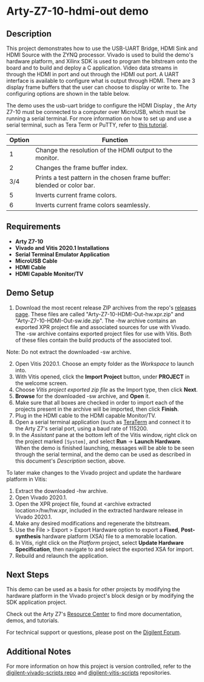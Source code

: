 Arty-Z7-10-hdmi-out demo
====================

Description
-----------

This project demonstrates how to use the USB-UART Bridge, HDMI Sink and HDMI Source with the ZYNQ processor. Vivado is used to build the demo's hardware platform, and Xilinx SDK is used to program the bitstream onto the board and to build and deploy a C application. Video data streams in through the HDMI in port and out through the HDMI out port. A UART interface is available to configure what is output through HDMI.
There are 3 display frame buffers that the user can choose to display or write to. The configuring options are shown in the table below.

The demo uses the usb-uart bridge to configure the HDMI Display , the Arty Z7-10 must be connected to a computer over MicroUSB, which must be running a serial terminal. For more information on how to set up and use a serial terminal, such as Tera Term or PuTTY, refer to [this tutorial](https://reference.digilentinc.com/learn/programmable-logic/tutorials/tera-term).

| Option    | Function                                                                  |
| --------- | ------------------------------------------------------------------------- |
| 1         | Change the resolution of the HDMI output to the monitor.                  |
| 2         | Changes the frame buffer index.                                           |
| 3/4       | Prints a test pattern in the chosen frame buffer: blended or color bar.   |
| 5         | Inverts current frame colors.                                             |
| 6         | Inverts current frame colors seamlessly.                                  |




Requirements
------------
* **Arty Z7-10**
* **Vivado and Vitis 2020.1 Installations**
* **Serial Terminal Emulator Application**
* **MicroUSB Cable**
* **HDMI Cable**
* **HDMI Capable Monitor/TV**

Demo Setup
----------

1. Download the most recent release ZIP archives from the repo's [releases page](https://github.com/Digilent/Arty-Z7-10-HDMI-Out/releases). These files are called "Arty-Z7-10-HDMI-Out-hw.xpr.zip" and "Arty-Z7-10-HDMI-Out-sw.ide.zip". The -hw archive contains an exported XPR project file and associated sources for use with Vivado. The -sw archive contains exported project files for use with Vitis. Both of these files contain the build products of the associated tool.

  Note: Do not extract the downloaded -sw archive.
  
2. Open Vitis 2020.1. Choose an empty folder as the *Workspace* to launch into.
3. With Vitis opened, click the **Import Project** button, under **PROJECT** in the welcome screen.
4. Choose *Vitis project exported zip file* as the Import type, then click **Next**.
5. **Browse** for the downloaded -sw archive, and **Open** it.
6. Make sure that all boxes are checked in order to import each of the projects present in the archive will be imported, then click **Finish**.
7. Plug in the HDMI cable to the HDMI capable Monitor/TV.
8. Open a serial terminal application (such as [TeraTerm](https://ttssh2.osdn.jp/index.html.en) and connect it to the Arty Z7's serial port, using a baud rate of 115200.
9. In the *Assistant* pane at the bottom left of the Vitis window, right click on the project marked `[System]`, and select **Run** -> **Launch Hardware**. When the demo is finished launching, messages will be able to be seen through the serial terminal, and the demo can be used as described in this document's *Description* section, above.

To later make changes to the Vivado project and update the hardware platform in Vitis:

1. Extract the downloaded -hw archive.
2. Open Vivado 2020.1.
3. Open the XPR project file, found at \<archive extracted location\>/hw/hw.xpr, included in the extracted hardware release in Vivado 2020.1.
4. Make any desired modifications and regenerate the bitstream.
5. Use the File > Export > Export Hardware option to export a **Fixed**, **Post-synthesis** hardware platform (XSA) file to a memorable location.
6. In Vitis, right click on the *Platform* project, select **Update Hardware Specification**, then navigate to and select the exported XSA for import.
7. Rebuild and relaunch the application.

Next Steps
----------
This demo can be used as a basis for other projects by modifying the hardware platform in the Vivado project's block design or by modifying the SDK application project.

Check out the Arty Z7's [Resource Center](https://reference.digilentinc.com/reference/programmable-logic/arty-z7/start) to find more documentation, demos, and tutorials.

For technical support or questions, please post on the [Digilent Forum](forum.digilentinc.com).

Additional Notes
----------------
For more information on how this project is version controlled, refer to the [digilent-vivado-scripts repo](https://github.com/digilent/digilent-vivado-scripts) and [digilent-vitis-scripts](https://github.com/digilent/digilent-vitis-scripts) repositories.